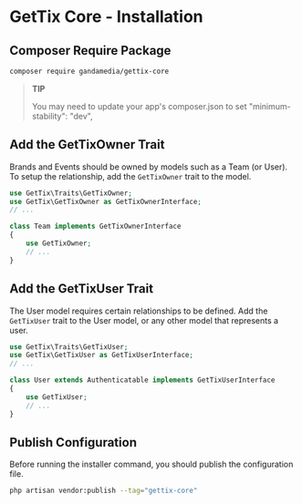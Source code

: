 # GetTix Core - Installation

## Composer Require Package

```bash
composer require gandamedia/gettix-core
```

> **TIP**
> 
> You may need to update your app's composer.json to set "minimum-stability": "dev",

## Add the GetTixOwner Trait
Brands and Events should be owned by models such as a Team (or User). To setup the relationship, add the `GetTixOwner` trait to the model.

```php
use GetTix\Traits\GetTixOwner;
use GetTix\GetTixOwner as GetTixOwnerInterface;
// ...

class Team implements GetTixOwnerInterface
{
    use GetTixOwner;
    // ...
}
```

## Add the GetTixUser Trait
The User model requires certain relationships to be defined. Add the `GetTixUser` trait to the User model, or any other model that represents a user.

```php
use GetTix\Traits\GetTixUser;
use GetTix\GetTixUser as GetTixUserInterface;
// ...

class User extends Authenticatable implements GetTixUserInterface
{
    use GetTixUser;
    // ...
}
```

## Publish Configuration
Before running the installer command, you should publish the configuration file.

```bash
php artisan vendor:publish --tag="gettix-core"
```
